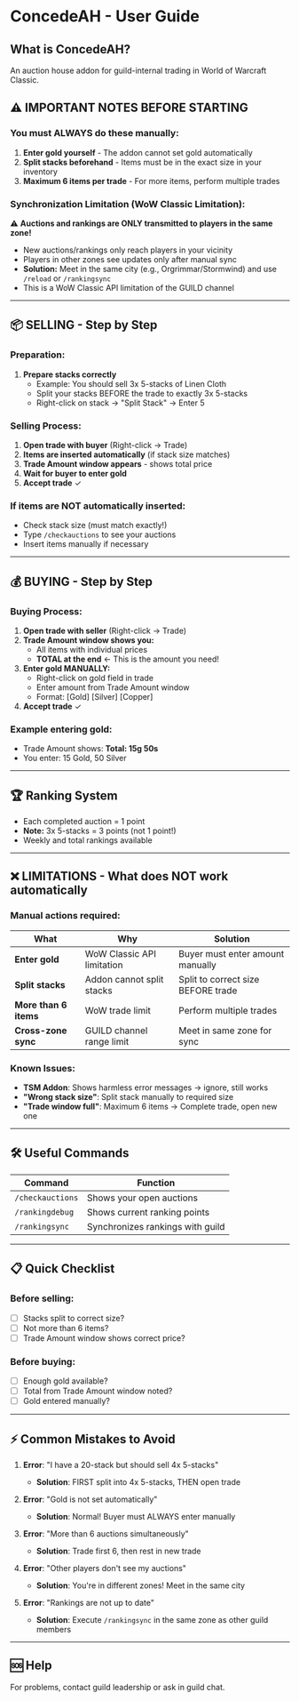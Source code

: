 # ConcedeAH - User Guide

## What is ConcedeAH?
An auction house addon for guild-internal trading in World of Warcraft Classic.

## ⚠️ IMPORTANT NOTES BEFORE STARTING

### You must ALWAYS do these manually:
1. **Enter gold yourself** - The addon cannot set gold automatically
2. **Split stacks beforehand** - Items must be in the exact size in your inventory
3. **Maximum 6 items per trade** - For more items, perform multiple trades

### Synchronization Limitation (WoW Classic Limitation):
⚠️ **Auctions and rankings are ONLY transmitted to players in the same zone!**
- New auctions/rankings only reach players in your vicinity
- Players in other zones see updates only after manual sync
- **Solution:** Meet in the same city (e.g., Orgrimmar/Stormwind) and use `/reload` or `/rankingsync`
- This is a WoW Classic API limitation of the GUILD channel

---

## 📦 SELLING - Step by Step

### Preparation:
1. **Prepare stacks correctly**
   - Example: You should sell 3x 5-stacks of Linen Cloth
   - Split your stacks BEFORE the trade to exactly 3x 5-stacks
   - Right-click on stack → "Split Stack" → Enter 5

### Selling Process:
1. **Open trade with buyer** (Right-click → Trade)
2. **Items are inserted automatically** (if stack size matches)
3. **Trade Amount window appears** - shows total price
4. **Wait for buyer to enter gold**
5. **Accept trade** ✓

### If items are NOT automatically inserted:
- Check stack size (must match exactly!)
- Type `/checkauctions` to see your auctions
- Insert items manually if necessary

---

## 💰 BUYING - Step by Step

### Buying Process:
1. **Open trade with seller** (Right-click → Trade)
2. **Trade Amount window shows you:**
   - All items with individual prices
   - **TOTAL at the end** ← This is the amount you need!
3. **Enter gold MANUALLY:**
   - Right-click on gold field in trade
   - Enter amount from Trade Amount window
   - Format: [Gold] [Silver] [Copper]
4. **Accept trade** ✓

### Example entering gold:
- Trade Amount shows: **Total: 15g 50s**
- You enter: 15 Gold, 50 Silver

---

## 🏆 Ranking System
- Each completed auction = 1 point
- **Note:** 3x 5-stacks = 3 points (not 1 point!)
- Weekly and total rankings available

---

## ❌ LIMITATIONS - What does NOT work automatically

### Manual actions required:
| What | Why | Solution |
|------|-----|----------|
| **Enter gold** | WoW Classic API limitation | Buyer must enter amount manually |
| **Split stacks** | Addon cannot split stacks | Split to correct size BEFORE trade |
| **More than 6 items** | WoW trade limit | Perform multiple trades |
| **Cross-zone sync** | GUILD channel range limit | Meet in same zone for sync |

### Known Issues:
- **TSM Addon**: Shows harmless error messages → ignore, still works
- **"Wrong stack size"**: Split stack manually to required size
- **"Trade window full"**: Maximum 6 items → Complete trade, open new one

---

## 🛠️ Useful Commands

| Command | Function |
|---------|----------|
| `/checkauctions` | Shows your open auctions |
| `/rankingdebug` | Shows current ranking points |
| `/rankingsync` | Synchronizes rankings with guild |

---

## 📋 Quick Checklist

### Before selling:
- [ ] Stacks split to correct size?
- [ ] Not more than 6 items?
- [ ] Trade Amount window shows correct price?

### Before buying:
- [ ] Enough gold available?
- [ ] Total from Trade Amount window noted?
- [ ] Gold entered manually?

---

## ⚡ Common Mistakes to Avoid

1. **Error**: "I have a 20-stack but should sell 4x 5-stacks"
   - **Solution**: FIRST split into 4x 5-stacks, THEN open trade

2. **Error**: "Gold is not set automatically"
   - **Solution**: Normal! Buyer must ALWAYS enter manually

3. **Error**: "More than 6 auctions simultaneously"
   - **Solution**: Trade first 6, then rest in new trade

4. **Error**: "Other players don't see my auctions"
   - **Solution**: You're in different zones! Meet in the same city

5. **Error**: "Rankings are not up to date"
   - **Solution**: Execute `/rankingsync` in the same zone as other guild members

---

## 🆘 Help
For problems, contact guild leadership or ask in guild chat.